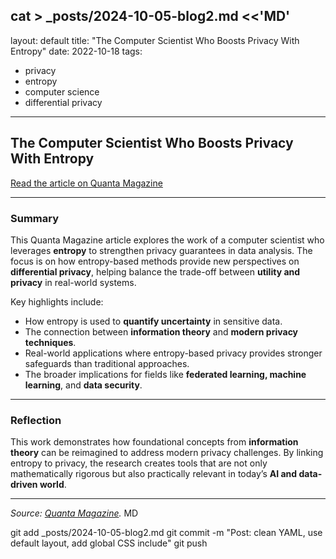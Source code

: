 cat > _posts/2024-10-05-blog2.md <<'MD'
---
layout: default
title: "The Computer Scientist Who Boosts Privacy With Entropy"
date: 2022-10-18
tags:
  - privacy
  - entropy
  - computer science
  - differential privacy
---
<link rel="stylesheet" href="{{ '/assets/css/site-overrides.css?v=8' | relative_url }}">

## The Computer Scientist Who Boosts Privacy With Entropy

[Read the article on Quanta Magazine](https://www.quantamagazine.org/the-computer-scientist-who-boosts-privacy-with-entropy-20221018/)

---

### Summary

This Quanta Magazine article explores the work of a computer scientist who leverages **entropy** to strengthen privacy guarantees in data analysis. The focus is on how entropy-based methods provide new perspectives on **differential privacy**, helping balance the trade-off between **utility and privacy** in real-world systems.

Key highlights include:
- How entropy is used to **quantify uncertainty** in sensitive data.  
- The connection between **information theory** and **modern privacy techniques**.  
- Real-world applications where entropy-based privacy provides stronger safeguards than traditional approaches.  
- The broader implications for fields like **federated learning, machine learning**, and **data security**.  

---

### Reflection

This work demonstrates how foundational concepts from **information theory** can be reimagined to address modern privacy challenges. By linking entropy to privacy, the research creates tools that are not only mathematically rigorous but also practically relevant in today’s **AI and data-driven world**.  

---

*Source: [Quanta Magazine](https://www.quantamagazine.org/the-computer-scientist-who-boosts-privacy-with-entropy-20221018/).*
MD

git add _posts/2024-10-05-blog2.md
git commit -m "Post: clean YAML, use default layout, add global CSS include"
git push
